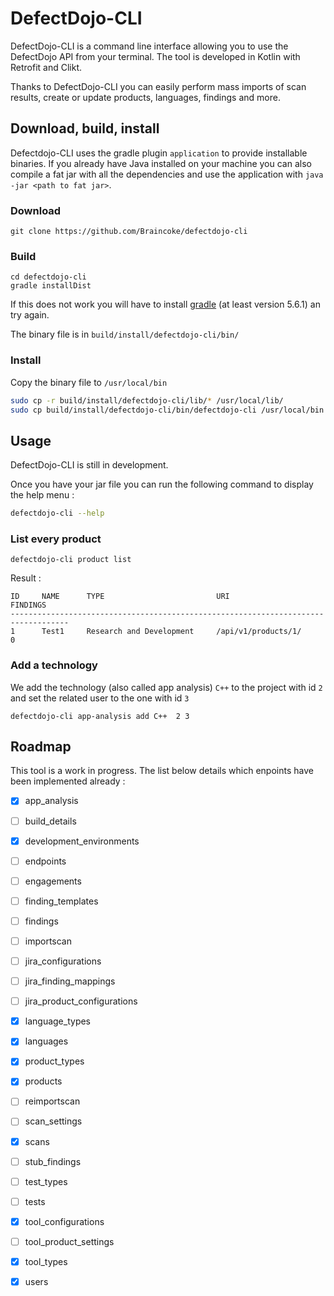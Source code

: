 # DefectDojo-CLI

DefectDojo-CLI is a command line interface allowing you to use the DefectDojo API from your terminal.
The tool is developed in Kotlin with Retrofit and Clikt.


Thanks to DefectDojo-CLI you can easily perform mass imports of scan results, create or update products, languages, 
findings and more.

## Download, build, install

Defectdojo-CLI uses the gradle plugin `application` to provide installable binaries.
If you already have Java installed on your machine you can also compile a fat jar with all the dependencies and
use the application with `java -jar <path to fat jar>`.

### Download

~~~
git clone https://github.com/Braincoke/defectdojo-cli
~~~

### Build
~~~
cd defectdojo-cli
gradle installDist
~~~
If this does not work you will have to install [gradle](https://gradle.org/install/) (at least version 5.6.1) an try again.

The binary file is in `build/install/defectdojo-cli/bin/`

### Install

Copy the binary file to `/usr/local/bin`

~~~bash
sudo cp -r build/install/defectdojo-cli/lib/* /usr/local/lib/
sudo cp build/install/defectdojo-cli/bin/defectdojo-cli /usr/local/bin
~~~

## Usage

DefectDojo-CLI is still in development.

Once you have your jar file you can run the following command to display the help menu :

~~~bash
defectdojo-cli --help
~~~

### List every product 

~~~
defectdojo-cli product list
~~~

Result :
~~~
ID     NAME      TYPE                         URI                     FINDINGS     
-----------------------------------------------------------------------------------
1      Test1     Research and Development     /api/v1/products/1/     0      
~~~

### Add a technology 

We add the technology (also called app analysis) `C++` to the project with id `2` and set the related user to
the one with id `3`
~~~
defectdojo-cli app-analysis add C++  2 3
~~~

## Roadmap

This tool is a work in progress.
The list below details which enpoints have been implemented already :

- [x] app_analysis
- [ ] build_details
- [x] development_environments
- [ ] endpoints
- [ ] engagements
- [ ] finding_templates
- [ ] findings
- [ ] importscan
- [ ] jira_configurations
- [ ] jira_finding_mappings
- [ ] jira_product_configurations
- [x] language_types
- [x] languages
- [x] product_types
- [x] products
- [ ] reimportscan
- [ ] scan_settings
- [x] scans
- [ ] stub_findings
- [ ] test_types
- [ ] tests
- [x] tool_configurations
- [ ] tool_product_settings
- [x] tool_types
- [x] users



